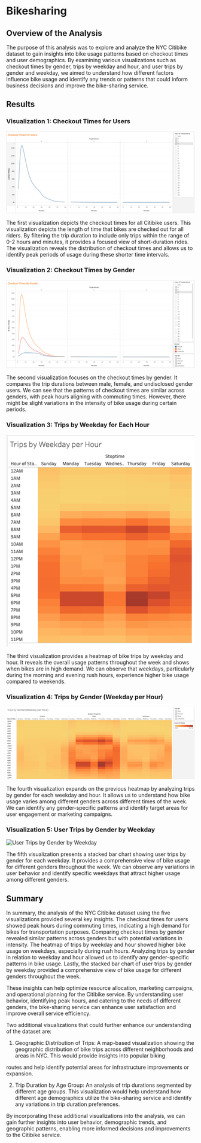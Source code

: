 # Bikesharing

## Overview of the Analysis
The purpose of this analysis was to explore and analyze the NYC Citibike dataset to gain insights into bike usage patterns based on checkout times and user demographics. By examining various visualizations such as checkout times by gender, trips by weekday and hour, and user trips by gender and weekday, we aimed to understand how different factors influence bike usage and identify any trends or patterns that could inform business decisions and improve the bike-sharing service.

## Results
### Visualization 1: Checkout Times for Users
![Checkout Times for Users](https://github.com/Jeantherapy/Bike_Sharing/blob/main/Images/Image%201.png)

The first visualization depicts the checkout times for all Citibike users. This visualization depicts the length of time that bikes are checked out for all riders. By filtering the trip duration to include only trips within the range of 0-2 hours and minutes, it provides a focused view of short-duration rides. The visualization reveals the distribution of checkout times and allows us to identify peak periods of usage during these shorter time intervals.

### Visualization 2: Checkout Times by Gender
![Checkout Times by Gender](https://github.com/Jeantherapy/Bike_Sharing/blob/main/Images/Image%202.png)

The second visualization focuses on the checkout times by gender. It compares the trip durations between male, female, and undisclosed gender users. We can see that the patterns of checkout times are similar across genders, with peak hours aligning with commuting times. However, there might be slight variations in the intensity of bike usage during certain periods.

### Visualization 3: Trips by Weekday for Each Hour
![Trips by Weekday for Each Hour](https://github.com/Jeantherapy/Bike_Sharing/blob/main/Images/Image%203.png)

The third visualization provides a heatmap of bike trips by weekday and hour. It reveals the overall usage patterns throughout the week and shows when bikes are in high demand. We can observe that weekdays, particularly during the morning and evening rush hours, experience higher bike usage compared to weekends.

### Visualization 4: Trips by Gender (Weekday per Hour)
![Trips by Gender (Weekday per Hour)](https://github.com/Jeantherapy/Bike_Sharing/blob/main/Images/Image%204.png)

The fourth visualization expands on the previous heatmap by analyzing trips by gender for each weekday and hour. It allows us to understand how bike usage varies among different genders across different times of the week. We can identify any gender-specific patterns and identify target areas for user engagement or marketing campaigns.

### Visualization 5: User Trips by Gender by Weekday
![User Trips by Gender by Weekday](link-to-image-5)

The fifth visualization presents a stacked bar chart showing user trips by gender for each weekday. It provides a comprehensive view of bike usage for different genders throughout the week. We can observe any variations in user behavior and identify specific weekdays that attract higher usage among different genders.

## Summary
In summary, the analysis of the NYC Citibike dataset using the five visualizations provided several key insights. The checkout times for users showed peak hours during commuting times, indicating a high demand for bikes for transportation purposes. Comparing checkout times by gender revealed similar patterns across genders but with potential variations in intensity. The heatmap of trips by weekday and hour showed higher bike usage on weekdays, especially during rush hours. Analyzing trips by gender in relation to weekday and hour allowed us to identify any gender-specific patterns in bike usage. Lastly, the stacked bar chart of user trips by gender by weekday provided a comprehensive view of bike usage for different genders throughout the week.

These insights can help optimize resource allocation, marketing campaigns, and operational planning for the Citibike service. By understanding user behavior, identifying peak hours, and catering to the needs of different genders, the bike-sharing service can enhance user satisfaction and improve overall service efficiency.

Two additional visualizations that could further enhance our understanding of the dataset are:

1. Geographic Distribution of Trips: A map-based visualization showing the geographic distribution of bike trips across different neighborhoods and areas in NYC. This would provide insights into popular biking

 routes and help identify potential areas for infrastructure improvements or expansion.

2. Trip Duration by Age Group: An analysis of trip durations segmented by different age groups. This visualization would help understand how different age demographics utilize the bike-sharing service and identify any variations in trip duration preferences.

By incorporating these additional visualizations into the analysis, we can gain further insights into user behavior, demographic trends, and geographic patterns, enabling more informed decisions and improvements to the Citibike service.
